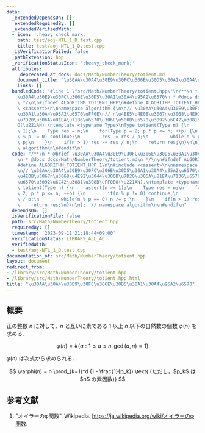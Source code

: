 ```yaml
---
data:
  _extendedDependsOn: []
  _extendedRequiredBy: []
  _extendedVerifiedWith:
  - icon: ':heavy_check_mark:'
    path: test/aoj-NTL_1_D.test.cpp
    title: test/aoj-NTL_1_D.test.cpp
  _isVerificationFailed: false
  _pathExtension: hpp
  _verificationStatusIcon: ':heavy_check_mark:'
  attributes:
    _deprecated_at_docs: docs/Math/NumberTheory/totient.md
    document_title: "\u30AA\u30A4\u30E9\u30FC\u306E\u30D5\u30A1\u30A4\u95A2\u6570"
    links: []
  bundledCode: "#line 1 \"src/Math/NumberTheory/totient.hpp\"\n/**\n * @brief \u30AA\
    \u30A4\u30E9\u30FC\u306E\u30D5\u30A1\u30A4\u95A2\u6570\n * @docs docs/Math/NumberTheory/totient.md\n\
    \ */\n\n#ifndef ALGORITHM_TOTIENT_HPP\n#define ALGORITHM_TOTIENT_HPP 1\n\n#include\
    \ <cassert>\n\nnamespace algorithm {\n\n// \u30AA\u30A4\u30E9\u30FC\u306E\u30D5\
    \u30A1\u30A4\u95A2\u6570\uFF0E\n// n\u4EE5\u4E0B\u3067n\u3068\u4E92\u3044\u306B\
    \u7D20\u306A\u81EA\u7136\u6570\u306E\u500B\u6570\u3092\u6C42\u3081\u308B\uFF0E\
    O(\u221AN).\ntemplate <typename Type>\nType totient(Type n) {\n    assert(n >=\
    \ 1);\n    Type res = n;\n    for(Type p = 2; p * p <= n; ++p) {\n        if(n\
    \ % p != 0) continue;\n        res -= res / p;\n        while(n % p == 0) n /=\
    \ p;\n    }\n    if(n > 1) res -= res / n;\n    return res;\n}\n\n};  // namespace\
    \ algorithm\n\n#endif\n"
  code: "/**\n * @brief \u30AA\u30A4\u30E9\u30FC\u306E\u30D5\u30A1\u30A4\u95A2\u6570\
    \n * @docs docs/Math/NumberTheory/totient.md\n */\n\n#ifndef ALGORITHM_TOTIENT_HPP\n\
    #define ALGORITHM_TOTIENT_HPP 1\n\n#include <cassert>\n\nnamespace algorithm {\n\
    \n// \u30AA\u30A4\u30E9\u30FC\u306E\u30D5\u30A1\u30A4\u95A2\u6570\uFF0E\n// n\u4EE5\
    \u4E0B\u3067n\u3068\u4E92\u3044\u306B\u7D20\u306A\u81EA\u7136\u6570\u306E\u500B\
    \u6570\u3092\u6C42\u3081\u308B\uFF0EO(\u221AN).\ntemplate <typename Type>\nType\
    \ totient(Type n) {\n    assert(n >= 1);\n    Type res = n;\n    for(Type p =\
    \ 2; p * p <= n; ++p) {\n        if(n % p != 0) continue;\n        res -= res\
    \ / p;\n        while(n % p == 0) n /= p;\n    }\n    if(n > 1) res -= res / n;\n\
    \    return res;\n}\n\n};  // namespace algorithm\n\n#endif\n"
  dependsOn: []
  isVerificationFile: false
  path: src/Math/NumberTheory/totient.hpp
  requiredBy: []
  timestamp: '2023-09-11 21:18:44+09:00'
  verificationStatus: LIBRARY_ALL_AC
  verifiedWith:
  - test/aoj-NTL_1_D.test.cpp
documentation_of: src/Math/NumberTheory/totient.hpp
layout: document
redirect_from:
- /library/src/Math/NumberTheory/totient.hpp
- /library/src/Math/NumberTheory/totient.hpp.html
title: "\u30AA\u30A4\u30E9\u30FC\u306E\u30D5\u30A1\u30A4\u95A2\u6570"
---
```

## 概要

正の整数 $n$ に対して，$n$ と互いに素である $1$ 以上 $n$ 以下の自然数の個数 $\varphi(n)$ を求める．

$$
\varphi(n) = \#\{a:1 \leq a \leq n, \gcd(a, n) = 1 \}
$$

$\varphi(n)$ は次式から求められる．

$$
\varphi(n) = n \prod_{k=1}^d (1 - \frac{1}{p_k}) \text{ (ただし，$p_k$ は $n$ の素因数)}
$$


## 参考文献

1. "オイラーのφ関数". Wikipedia. <https://ja.wikipedia.org/wiki/オイラーのφ関数>.
